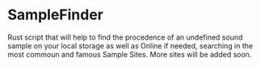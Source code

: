 # SampleFinder
Rust script that will help to find the procedence of an undefined sound sample on your local storage as well as Online if needed, searching in the most commoun and famous Sample Sites. More sites will be added soon.
